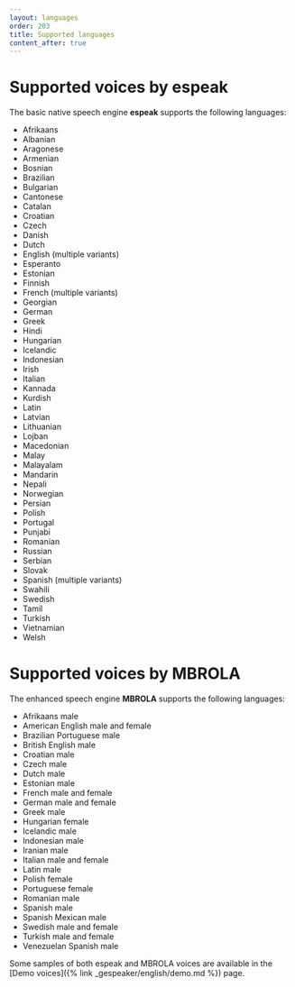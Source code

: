 ```yaml
---
layout: languages
order: 203
title: Supported languages
content_after: true
---
```

# Supported voices by espeak

The basic native speech engine **espeak** supports the following languages:

* Afrikaans
* Albanian
* Aragonese
* Armenian
* Bosnian
* Brazilian
* Bulgarian
* Cantonese
* Catalan
* Croatian
* Czech
* Danish
* Dutch
* English (multiple variants)
* Esperanto
* Estonian
* Finnish
* French (multiple variants)
* Georgian
* German
* Greek
* Hindi
* Hungarian
* Icelandic
* Indonesian
* Irish
* Italian
* Kannada
* Kurdish
* Latin
* Latvian
* Lithuanian
* Lojban
* Macedonian
* Malay
* Malayalam
* Mandarin
* Nepali
* Norwegian
* Persian
* Polish
* Portugal
* Punjabi
* Romanian
* Russian
* Serbian
* Slovak
* Spanish (multiple variants)
* Swahili
* Swedish
* Tamil
* Turkish
* Vietnamian
* Welsh

# Supported voices by MBROLA

The enhanced speech engine **MBROLA** supports the following languages:

* Afrikaans male
* American English male and female
* Brazilian Portuguese male
* British English male
* Croatian male
* Czech male
* Dutch male
* Estonian male
* French male and female
* German male and female
* Greek male
* Hungarian female
* Icelandic male
* Indonesian male
* Iranian male
* Italian male and female
* Latin male
* Polish female
* Portuguese female
* Romanian male
* Spanish male
* Spanish Mexican male
* Swedish male and female
* Turkish male and female
* Venezuelan Spanish male

Some samples of both espeak and MBROLA voices are available in the 
[Demo voices]({% link _gespeaker/english/demo.md %}) page.
